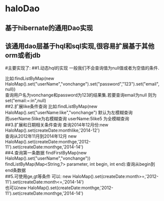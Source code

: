 haloDao
=======

基于hibernate的通用Dao实现
--------
该通用dao层基于hql和sql实现,很容易扩展基于其他orm或者jdb
-------
#主要实现了:
##1.动态hql的实现
   一般我们不会查询值为null值或者为空值的条件.<br>

   比如:findListByMap(new HaloMap().set("userName","vonchange").set("password","123").set("email",null))<br/>
   查询用户名为vonchange和password为123的结果集.若要查询email为null 则为set("email:=:in",null)<br/>
##2.扩展like条件查询
   比如:findListByMap(new HaloMap().set("userName:like","vonchange") 默认为左模糊查询<br/>
   而userName:5like为右模糊查询 userName:5like5 为全模糊查询<br/>
##3.扩展和日期相关条件查询
     查询2014年12月份:new HaloMap().set(createDate:monthlike,'2014-12')<br/>
     查询从2012年11月到2014年12月 new HaloMap().set(createDate:monthge,'2012-11').set(createDate:monthge,'2014-14')<br/>
##4.查询第一条数据
        findFirstByMap(new HaloMap().set("userName","vonchange"))<br/>
        findListByMap(Map<String,?> parameter, int begin, int end):查询从begin到end条数据<br/>
##5.可使用ge,gt等条件
        可以: new   HaloMap().set(createDate:month>=,'2012-11').set(createDate:month<=,'2014-14')<br/>
        也可以new HaloMap().set(createDate:monthge,'2012-11').set(createDate:monthge,'2014-14')<br/>
   
